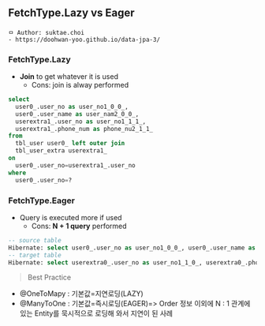 ## FetchType.Lazy vs Eager

```
ㅁ Author: suktae.choi
- https://doohwan-yoo.github.io/data-jpa-3/
```

### FetchType.Lazy
- **Join** to get whatever it is used
  - Cons: join is alway performed

```sql
select
  user0_.user_no as user_no1_0_0_,
  user0_.user_name as user_nam2_0_0_,
  userextra1_.user_no as user_no1_1_1_,
  userextra1_.phone_num as phone_nu2_1_1_
from
  tbl_user user0_ left outer join
  tbl_user_extra userextra1_
on
  user0_.user_no=userextra1_.user_no
where
  user0_.user_no=?
```

### FetchType.Eager
- Query is executed more if used
  - Cons: **N + 1 query** performed

```sql
-- source table
Hibernate: select user0_.user_no as user_no1_0_0_, user0_.user_name as user_nam2_0_0_ from tbl_user user0_ where user0_.user_no=?
-- target table
Hibernate: select userextra0_.user_no as user_no1_1_0_, userextra0_.phone_num as phone_nu2_1_0_ from tbl_user_extra userextra0_ where userextra0_.user_no=?
```

> Best Practice

- @OneToMapy : 기본값=지연로딩(LAZY)
- @ManyToOne : 기본값=즉시로딩(EAGER)=> Order 정보 이외에 N : 1 관계에 있는 Entity를 묵시적으로 로딩해 와서 지연이 된 사례
